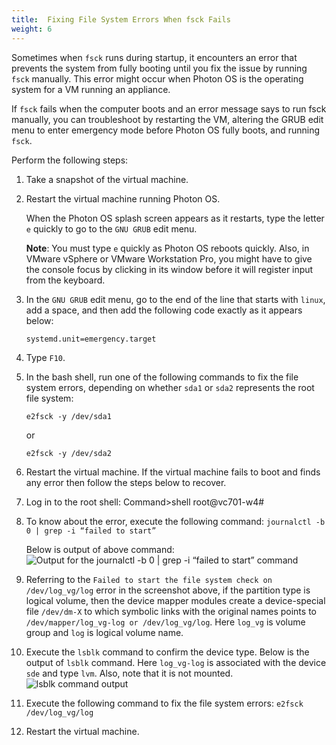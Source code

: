 ```yaml
---
title:  Fixing File System Errors When fsck Fails
weight: 6
---
```


Sometimes when `fsck` runs during startup, it encounters an error that prevents the system from fully booting until you fix the issue by running `fsck` manually. This error might occur when Photon OS is the operating system for a VM running an appliance. 

If `fsck` fails when the computer boots and an error message says to run fsck manually, you can troubleshoot by restarting the VM, altering the GRUB edit menu to enter emergency mode before Photon OS fully boots, and running `fsck`.

Perform the following steps:

1. Take a snapshot of the virtual machine. 

1. Restart the virtual machine running Photon OS. 

    When the Photon OS splash screen appears as it restarts, type the letter `e` quickly to go to the `GNU GRUB` edit menu. 
    
    **Note**: You must type `e` quickly as Photon OS reboots quickly. Also, in VMware vSphere or VMware Workstation Pro, you might have to give the console focus by clicking in its window before it will register input from the keyboard. 

1. In the `GNU GRUB` edit menu, go to the end of the line that starts with `linux`, add a space, and then add the following code exactly as it appears below:

	`systemd.unit=emergency.target`

1. Type `F10`.

1. In the bash shell, run one of the following commands to fix the file system errors, depending on whether `sda1` or `sda2` represents the root file system: 

   	`e2fsck -y /dev/sda1`
   
   	or
   
   	`e2fsck -y /dev/sda2`

1. Restart the virtual machine.
	If the virtual machine fails to boot and finds any error then follow the steps below to recover.
7.  Log in to the root shell:
	Command>shell
    root@vc701-w4#
8. To know about the error, execute the following command:
	`journalctl -b 0 | grep -i “failed to start”`
	
	Below is output of above command:
![Output for the journalctl -b 0 | grep -i “failed to start” command](/docs/images/fsck-fails)

9. Referring to the `Failed to start the file system check on /dev/log_vg/log` error in the screenshot above, if the partition type is logical volume, then the device mapper modules create a device-special file `/dev/dm-X` to which symbolic links with the original names points to `/dev/mapper/log_vg-log or /dev/log_vg/log`. Here `log_vg` is volume group and `log` is logical volume name.

10. Execute the `lsblk` command to confirm the device type.
	Below is the output of `lsblk` command. Here `log_vg-log` is associated with the device `sde` and type `lvm`. Also, note that it is not mounted.
![lsblk command output](/docs/images/lsblk-command)

11. Execute the following command to fix the file system errors:
	`e2fsck /dev/log_vg/log`

12. Restart the virtual machine.
